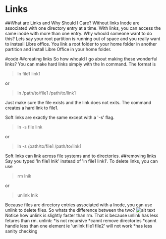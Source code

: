 # Links
##What are Links and Why Should I Care?
Without links Inode are associated with one directory entry at a time.
With links, you can access the same inode with more than one entry.
Why whould someone want to do this?
Lets say your root partition is running out of space and you really want to instsall Libre office.
You link a root folder to your home folder in another partition and install Libre Office in your home folder. 

#code 
##creating links
So how whould I go about making these wonderful links?
You can make hard links simply with the ln command.
The format is 

>ln file1 link1

or

>ln /path/to/file1 /path/to/link1

Just make sure the file exists and the link does not exits.
The command creates a hard link to file1.

Soft links are exactly the same except with a '-s' flag.

>ln -s file link

or

>ln -s /path/to/file1 /path/to/link1

Soft links can link across file systems and to directories.
##removing links
Say you typed 'ln file1 lnik' instead of 'ln file1 link1'.
To delete links, you can use

>rm lnik

or 

>unlink lnik 

Because files are directory entries associated with a Inode, you can use unlink to delete files.
So whats the difference between the two?
![alt text](https://i.imgur.com/gsgJbDa.png?1)
Notice how unlink is slightly faster than rm.
That is because unlink has less fetures than rm.
unlink:
*is not recursive
*cannt remove directories
*cannt handle less than one element ie 'unlink file1 file2' will not work
*has less sanity checking

